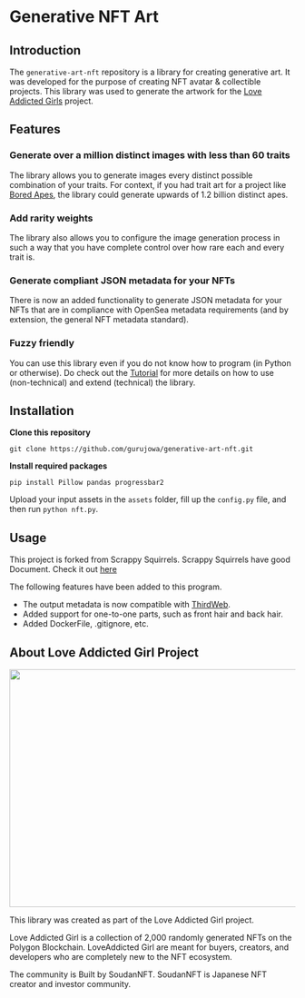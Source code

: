 # Generative NFT Art

## Introduction

The `generative-art-nft` repository is a library for creating generative art. It was developed for the purpose of creating NFT avatar & collectible projects. This library was used to generate the artwork for the [Love Addicted Girls](https://www.soudannft.xyz) project.

## Features

### Generate over a million distinct images with less than 60 traits
The library allows you to generate images every distinct possible combination of your traits. For context, if you had trait art for a project like [Bored Apes](https://boredapeyachtclub.com/#/home), the library could generate upwards of 1.2 billion distinct apes.

### Add rarity weights
The library also allows you to configure the image generation process in such a way that you have complete control over how rare each and every trait is.

### Generate compliant JSON metadata for your NFTs
There is now an added functionality to generate JSON metadata for your NFTs that are in compliance with OpenSea metadata requirements (and by extension, the general NFT metadata standard).

### Fuzzy friendly
You can use this library even if you do not know how to program (in Python or otherwise). Do check out the [Tutorial](https://medium.com/scrappy-squirrels/tutorial-create-generative-nft-art-with-rarities-8ee6ce843133) for more details on how to use (non-technical) and extend (technical) the library.

## Installation

**Clone this repository**

```git clone https://github.com/gurujowa/generative-art-nft.git```

**Install required packages**

```pip install Pillow pandas progressbar2```

Upload your input assets in the `assets` folder, fill up the `config.py` file, and then run `python nft.py`.


## Usage

This project is forked from Scrappy Squirrels. Scrappy Squirrels have good Document. Check it out [here](https://medium.com/scrappy-squirrels/tutorial-create-generative-nft-art-with-rarities-8ee6ce843133)

The following features have been added to this program.
- The output metadata is now compatible with [ThirdWeb](https://thirdweb.com/).
- Added support for one-to-one parts, such as front hair and back hair.
- Added DockerFile, .gitignore, etc.

## About Love Addicted Girl Project

<img src='LoveAddictedGirl.png' height="419" width="800" />

This library was created as part of the Love Addicted Girl project.

Love Addicted Girl is a collection of 2,000 randomly generated NFTs on the Polygon Blockchain. LoveAddicted Girl are meant for buyers, creators, and developers who are completely new to the NFT ecosystem.

The community is Built by SoudanNFT. SoudanNFT is Japanese NFT creator and investor community.